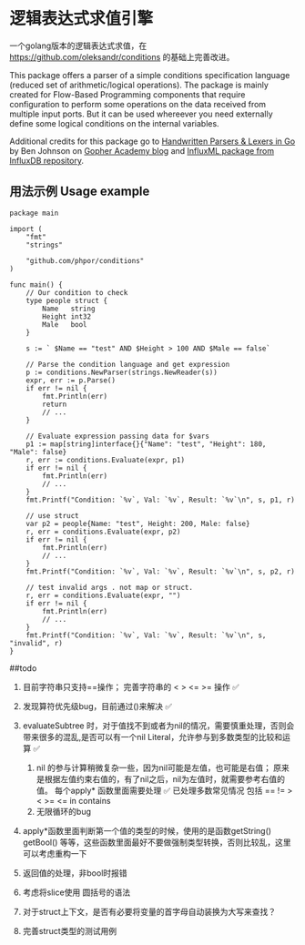 # 逻辑表达式求值引擎

一个golang版本的逻辑表达式求值，在 https://github.com/oleksandr/conditions 的基础上完善改进。


This package offers a parser of a simple conditions specification language (reduced set of arithmetic/logical operations). The package is mainly created for Flow-Based Programming components that require configuration to perform some operations on the data received from multiple input ports. But it can be used whereever you need externally define some logical conditions on the internal variables.

Additional credits for this package go to [Handwritten Parsers & Lexers in Go](http://blog.gopheracademy.com/advent-2014/parsers-lexers/) by Ben Johnson on [Gopher Academy blog](http://blog.gopheracademy.com) and [InfluxML package from InfluxDB repository](https://github.com/influxdb/influxdb/tree/master/influxql).

## 用法示例 Usage example 
```
package main

import (
	"fmt"
	"strings"

	"github.com/phpor/conditions"
)

func main() {
	// Our condition to check
	type people struct {
		Name   string
		Height int32
		Male   bool
	}

	s := ` $Name == "test" AND $Height > 100 AND $Male == false`

	// Parse the condition language and get expression
	p := conditions.NewParser(strings.NewReader(s))
	expr, err := p.Parse()
	if err != nil {
		fmt.Println(err)
		return
		// ...
	}

	// Evaluate expression passing data for $vars
	p1 := map[string]interface{}{"Name": "test", "Height": 180, "Male": false}
	r, err := conditions.Evaluate(expr, p1)
	if err != nil {
		fmt.Println(err)
		// ...
	}
	fmt.Printf("Condition: `%v`, Val: `%v`, Result: `%v`\n", s, p1, r)

	// use struct
	var p2 = people{Name: "test", Height: 200, Male: false}
	r, err = conditions.Evaluate(expr, p2)
	if err != nil {
		fmt.Println(err)
		// ...
	}
	fmt.Printf("Condition: `%v`, Val: `%v`, Result: `%v`\n", s, p2, r)

	// test invalid args . not map or struct.
	r, err = conditions.Evaluate(expr, "")
	if err != nil {
		fmt.Println(err)
		// ...
	}
	fmt.Printf("Condition: `%v`, Val: `%v`, Result: `%v`\n", s, "invalid", r)
}

```


##todo
1. 目前字符串只支持==操作； 完善字符串的 < > <=  >= 操作 ✅
1. 发现算符优先级bug，目前通过()来解决 ✅
1. evaluateSubtree 时，对于值找不到或者为nil的情况，需要慎重处理，否则会带来很多的混乱,是否可以有一个nil Literal，允许参与到多数类型的比较和运算 ✅
    1. nil 的参与计算稍微复杂一些，因为nil可能是左值，也可能是右值； 原来是根据左值约束右值的，有了nil之后，nil为左值时，就需要参考右值的值。
        每个apply* 函数里面需要处理 ✅ 已处理多数常见情况 包括 == != > < >= <= in contains
    1. 无限循环的bug
    
1. apply*函数里面判断第一个值的类型的时候，使用的是函数getString() getBool() 等等，这些函数里面最好不要做强制类型转换，否则比较乱，这里可以考虑重构一下
1. 返回值的处理，非bool时报错
1. 考虑将slice使用 圆括号的语法
1. 对于struct上下文，是否有必要将变量的首字母自动装换为大写来查找？
1. 完善struct类型的测试用例

